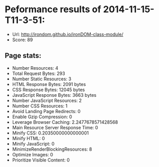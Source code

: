 # Peformance results of 2014-11-15-T11-3-51: 
 
- Url: http://irondom.github.io/ironDOM-class-module/
- Score: 89

## Page stats: 
- Number Resources: 4
- Total Request Bytes: 293
- Number Static Resources: 3
- HTML Response Bytes: 2091 bytes 
- CSS Response Bytes: 12045 bytes 
- JavaScript Response Bytes: 3663 bytes 
- Number JavaScript Resources: 2
- Number CSS Resources: 1
- Avoid Landing Page Redirects: 0
- Enable Gzip Compression: 0
- Leverage Browser Caching: 2.2477678571428568
- Main Resource Server Response Time: 0
- Minify CSS: 0.20350000000000001
- Minify HTML: 0
- Minify JavaScript: 0
- MinimizeRenderBlockingResources: 8
- Optimize Images: 0
- Prioritize Visible Content: 0
